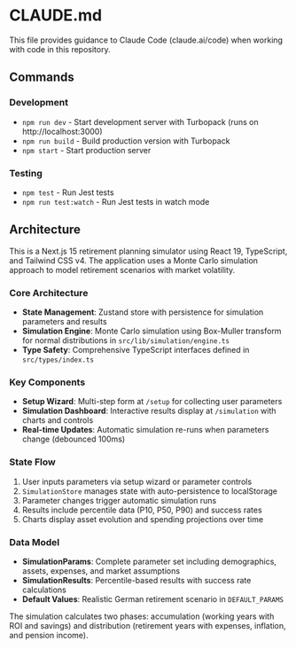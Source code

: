 # CLAUDE.md

This file provides guidance to Claude Code (claude.ai/code) when working with code in this repository.

## Commands

### Development
- `npm run dev` - Start development server with Turbopack (runs on http://localhost:3000)
- `npm run build` - Build production version with Turbopack
- `npm start` - Start production server

### Testing
- `npm test` - Run Jest tests
- `npm run test:watch` - Run Jest tests in watch mode

## Architecture

This is a Next.js 15 retirement planning simulator using React 19, TypeScript, and Tailwind CSS v4. The application uses a Monte Carlo simulation approach to model retirement scenarios with market volatility.

### Core Architecture
- **State Management**: Zustand store with persistence for simulation parameters and results
- **Simulation Engine**: Monte Carlo simulation using Box-Muller transform for normal distributions in `src/lib/simulation/engine.ts`
- **Type Safety**: Comprehensive TypeScript interfaces defined in `src/types/index.ts`

### Key Components
- **Setup Wizard**: Multi-step form at `/setup` for collecting user parameters
- **Simulation Dashboard**: Interactive results display at `/simulation` with charts and controls
- **Real-time Updates**: Automatic simulation re-runs when parameters change (debounced 100ms)

### State Flow
1. User inputs parameters via setup wizard or parameter controls
2. `SimulationStore` manages state with auto-persistence to localStorage
3. Parameter changes trigger automatic simulation runs
4. Results include percentile data (P10, P50, P90) and success rates
5. Charts display asset evolution and spending projections over time

### Data Model
- **SimulationParams**: Complete parameter set including demographics, assets, expenses, and market assumptions
- **SimulationResults**: Percentile-based results with success rate calculations
- **Default Values**: Realistic German retirement scenario in `DEFAULT_PARAMS`

The simulation calculates two phases: accumulation (working years with ROI and savings) and distribution (retirement years with expenses, inflation, and pension income).